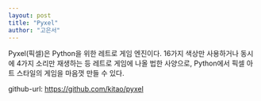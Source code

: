 ```yaml
---
layout: post
title: "Pyxel"
author: "고은서"
---
```


Pyxel(픽셀)은 Python을 위한 레트로 게임 엔진이다. 16가지 색상만 사용하거나 동시에 4가지 소리만 재생하는 등 레트로 게임에 나올 법한 사양으로, Python에서 픽셀 아트 스타일의 게임을 마음껏 만들 수 있다.

github-url: https://github.com/kitao/pyxel 
